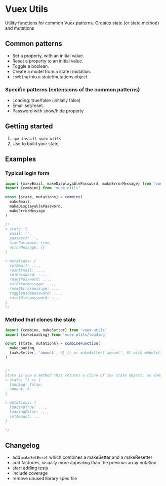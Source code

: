 # Vuex Utils

Utility functions for common Vuex patterns. Creates state (or state method) and mutations

## Common patterns

* Set a property, with an initial value.
* Reset a property to an initial value.
* Toggle a boolean.
* Create a model from a state+mutation.
* `combine` into a state/mutations object

### Specific patterns (extensions of the common patterns)

* Loading: true/false (initially false)
* Email set/reset.
* Password with show/hide property

## Getting started

1. `npm install vuex-utils`
2. Use to build your state

## Examples

### Typical login form

```js
import {makeEmail, makeDisplayablePassword, makeErrorMessage} from 'vuex-utils/form'
import {combine} from 'vuex-utils'

const {state, mutations} = combine(
  makeEmail,
  makeDisplayablePassword,
  makeErrorMessage
)

/*
> state: {
  email: '',
  password: '',
  hidePassword: true,
  errorMessage: {}
}

> mutations: {
  setEmail: ...,
  resetEmail: ...,
  setPassword: ...,
  resetPassword: ...,
  setErrormessage: ...,
  resetErrormessage: ...,
  toggleHidepassword: ...,
  resetHidepassword: ...,
}
*/

```

### Method that clones the state
```js
import {combine, makeSetter} from 'vuex-utils'
import {makeLoading} from 'vuex-utils/loading'

const {state, mutations} = combineFunction(
  makeLoading,
  [makeSetter, 'amount', 0] // or makeSetter('amount', 0) with makeSetter imported from 'vuex-utils/factories'
)


/*
State is now a method that returns a clone of the state object, as Vuex expects
> state: () => {
  loading: false,
  amount: 0
}

> mutations: {
  loadingTrue: ...,
  loadingFalse: ...,
  setAmount: ...
}

*/
```

## Changelog

- add `makeSetReset` which combines a makeSetter and a makeResetter
- add factories, visually more appealing than the previous array notation
- start adding tests
- include coverage
- remove unused library spec file